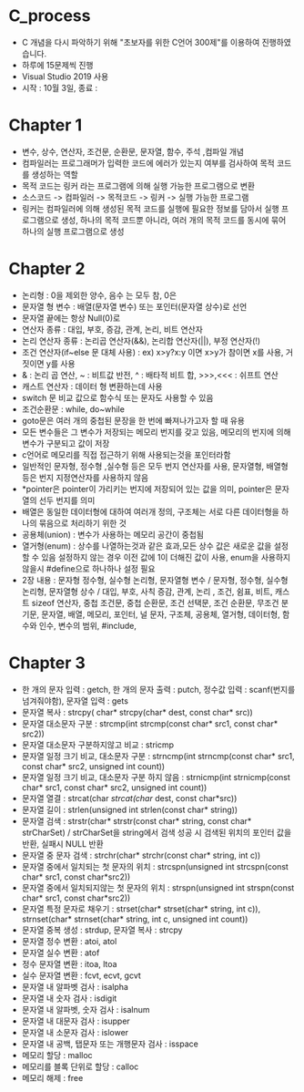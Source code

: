 # C_process
  * C 개념을 다시 파악하기 위해 "초보자를 위한 C언어 300제"를 이용하여 진행하였습니다.
  * 하루에 15문제씩 진행
  * Visual Studio 2019 사용 
  * 시작 : 10월 3일, 종료 : 

# Chapter 1
 * 변수, 상수, 연산자, 조건문, 순환문, 문자열, 함수, 주석 ,컴파일 개념
 * 컴파일러는 프로그래머가 입력한 코드에 에러가 있는지 여부를 검사하여 목적 코드를 생성하는 역할
 * 목적 코드는 링커 라는 프로그램에 의해 실행 가능한 프로그램으로 변환
 * 소스코드 -> 컴파일러 -> 목적코드 -> 링커 -> 실행 가능한 프로그램 
 * 링커는 컴파일러에 의해 생성된 목적 코드를 실행에 필요한 정보를 담아서 실행 프로그램으로 생성, 하나의 목적 코드뿐 아니라, 여러 개의 목적 코드를 동시에 묶어 하나의 실행 프로그램으로 생성 

# Chapter 2
 * 논리형 : 0을 제외한 양수, 음수 는 모두 참, 0은
 * 문자열 형 변수 : 배열(문자열 변수) 또는 포인터(문자열 상수)로 선언
 * 문자열 끝에는 항상 Null(0)로 
 * 연산자 종류 : 대입, 부호, 증감, 관계, 논리, 비트 연산자
 * 논리 연산자 종류 : 논리곱 연산자(&&), 논리합 연산자(||), 부정 연산자(!)
 * 조건 연산자(if~else 문 대체 사용) : ex) x>y?x:y 이면 x>y가 참이면 x를 사용, 거짓이면 y를 사용
 * & : 논리 곱 연산, ~ : 비트값 반전, ^ : 배타적 비트 합, >>>,<<< : 쉬프트 연산 
 * 캐스트 연산자 : 데이터 형 변환하는데 사용 
 * switch 문 비교 값으로 함수식 또는 문자도 사용할 수 있음
 * 조건순환문 : while, do~while 
 * goto문은 여러 개의 중첩된 문장을 한 번에 빠져나가고자 할 때 유용
 * 모든 변수들은 그 변수가 저장되는 메모리 번지를 갖고 있음, 메모리의 번지에 의해 변수가 구분되고 값이 저장
 * c언어로 메모리를 직접 접근하기 위해 사용되는것을 포인터라함
 * 일반적인 문자형, 정수형 ,실수형 등은 모두 번지 연산자를 사용, 문자열형, 배열형 등은 번지 지정연산자를 사용하지 않음 
 * *pointer은 pointer이 가리키는 번지에 저장되어 있는 값을 의미, pointer은 문자열의 선두 번지를 의미 
 * 배열은 동일한 데이터형에 대하여 여러개 정의, 구조체는 서로 다른 데이터형을 하나의 묶음으로 처리하기 위한 것 
 * 공용체(union) : 변수가 사용하는 메모리 공간이 중첩됨
 * 열거형(enum) : 상수를 나열하는것과 같은 효과,모든 상수 값은 새로운 값을 설정할 수 있음 설정하지 않는 경우 이전 값에 1이 더해진 값이 사용, enum을 사용하지 않을시 #define으로 하나하나 설정 필요
 * 2장 내용 : 문자형 정수형, 실수형 논리형, 문자열형 변수 / 문자형, 정수형, 실수형 논리형, 문자열형 상수 / 대입, 부호, 사칙 증감, 관계, 논리 , 조건, 쉼표, 비트, 캐스트 sizeof 연산자, 중첩 조건문, 중첩 순환문, 조건 선택문, 조건 순환문, 무조건 분기문, 문자열, 배열, 메모리, 포인터, 널 문자, 구조체, 공용체, 열거형, 데이터형, 함수와 인수, 변수의 범위, #include, 

# Chapter 3
 * 한 개의 문자 입력 : getch, 한 개의 문자 출력 : putch, 정수값 입력 : scanf(번지를 넘겨줘야함), 문자열 입력 : gets
 * 문자열 복사 : strcpy( char* strcpy(char* dest, const char* src))
 * 문자열 대소문자 구분 : strcmp(int strcmp(const char* src1, const char* src2))
 * 문자열 대소문자 구분하지않고 비교 : stricmp
 * 문자열 일정 크기 비교, 대소문자 구분 : strncmp(int strncmp(const char* src1, const char* src2, unsigned int count))
 * 문자열 일정 크기 비교, 대소문자 구분 하지 않음 : strnicmp(int strnicmp(const char* src1, const char* src2, unsigned int count))
 * 문자열 열결 : strcat(char *strcat(char* dest, const char*src))
 * 문자열 길이 : strlen(unsigned int strlen(const char* string))
 * 문자열 검색 : strstr(char* strstr(const char* string, const char* strCharSet) / strCharSet을 string에서 검색 성공 시 검색된 위치의 포인터 값을 반환, 실패시 NULL 반환 
 * 문자열 중 문자 검색 : strchr(char* strchr(const char* string, int c))
 * 문자열 중에서 일치되는 첫 문자의 위치 : strcspn(unsigned int strcspn(const char* src1, const char*src2))
 * 문자열 중에서 일치되지않는 첫 문자의 위치 : strspn(unsigned int strspn(const char* src1, const char*src2))
 * 문자열 특정 문자로 채우기 : strset(char* strset(char* string, int c)), strnset(char* strnset(char* string, int c, unsigned int count))
 * 문자열 중복 생성 : strdup, 문자열 복사 : strcpy
 * 문자열 정수 변환 : atoi, atol
 * 문자열 실수 변환 : atof
 * 정수 문자열 변환 : itoa, ltoa
 * 실수 문자열 변환 : fcvt, ecvt, gcvt
 * 문자열 내 알파벳 검사 : isalpha
 * 문자열 내 숫자 검사 : isdigit
 * 문자열 내 알파벳, 숫자 검사 : isalnum
 * 문자열 내 대문자 검사 : isupper
 * 문자열 내 소문자 검사 : islower
 * 문자열 내 공백, 탭문자 또는 개행문자 검사 : isspace
 * 메모리 할당 : malloc
 * 메모리를 블록 단위로 할당 : calloc
 * 메모리 해제 : free
